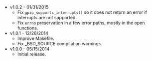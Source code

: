 * v1.0.2 - 01/31/2015
    * Fix `gpio_supports_interrupts()` so it does not return an error if interrupts are not supported.
    * Fix `errno` preservation in a few error paths, mostly in the open functions.
* v1.0.1 - 12/26/2014
    * Improve Makefile.
    * Fix _BSD_SOURCE compilation warnings.
* v1.0.0 - 05/15/2014
    * Initial release.
